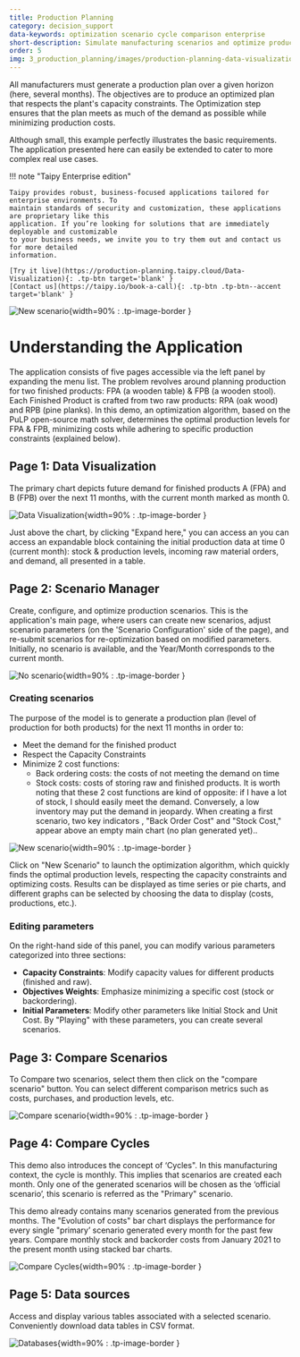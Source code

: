 ```yaml
---
title: Production Planning
category: decision_support
data-keywords: optimization scenario cycle comparison enterprise
short-description: Simulate manufacturing scenarios and optimize production quantities to reduce production costs.
order: 5
img: 3_production_planning/images/production-planning-data-visualization.png
---
```


All manufacturers must generate a production plan over a given horizon (here, several
months). The objectives are to produce an optimized plan that respects the plant's
capacity constraints. The Optimization step ensures that the plan meets as much of the
demand as possible while minimizing production costs.

Although small, this example perfectly illustrates the basic requirements. The
application presented here can easily be extended to cater to more complex real use cases.


!!! note "Taipy Enterprise edition"

    Taipy provides robust, business-focused applications tailored for enterprise environments. To
    maintain standards of security and customization, these applications are proprietary like this
    application. If you’re looking for solutions that are immediately deployable and customizable
    to your business needs, we invite you to try them out and contact us for more detailed
    information.

    [Try it live](https://production-planning.taipy.cloud/Data-Visualization){: .tp-btn target='blank' }
    [Contact us](https://taipy.io/book-a-call){: .tp-btn .tp-btn--accent target='blank' }

![New scenario](images/production-planning-Scenario-Manager-new-scenario.png){width=90% : .tp-image-border }

# Understanding the Application

The application consists of five pages accessible via the left panel by expanding the menu list.
The problem revolves around planning production for two finished products:
FPA (a wooden table) & FPB (a wooden stool). Each Finished Product is crafted
from two raw products: RPA (oak wood) and RPB (pine planks).
In this demo, an optimization algorithm, based on the PuLP open-source math solver,
determines the optimal production levels for FPA & FPB, minimizing costs while
adhering to specific production constraints (explained below).

## Page 1: Data Visualization

The primary chart depicts future demand for finished products A (FPA)
and B (FPB) over the next 11 months, with the current month marked as month 0.

![Data Visualization](images/production-planning-data-visualization.png){width=90% : .tp-image-border }

Just above the chart, by clicking "Expand here," you can access an you can
access an expandable block containing the initial production data at time
0 (current month): stock & production levels, incoming raw material orders,
and demand, all presented in a table.

## Page 2: Scenario Manager

Create, configure, and optimize production scenarios.
This is the application's main page, where users can create new scenarios,
adjust scenario parameters (on the 'Scenario Configuration' side of the page),
and re-submit scenarios for re-optimization based on modified parameters.
Initially, no scenario is available, and the Year/Month corresponds to the current month.


![No scenario](images/production-planning-Scenario-Manager-no-scenario.png){width=90% : .tp-image-border }

### Creating scenarios

The purpose of the model is to generate a production plan (level of production
for both products) for the next 11 months in order to:
- Meet the demand for the finished product
- Respect the Capacity Constraints
- Minimize 2 cost functions:
    - Back ordering costs: the costs of not meeting the demand on time
    - Stock costs: costs of storing raw and finished products.
It is worth noting that these 2 cost functions are kind of opposite:
if I have a lot of stock, I should easily meet the demand. Conversely,
a low inventory may put the demand in jeopardy.
When creating a first scenario, two key indicators , "Back Order Cost"
and "Stock Cost," appear above an empty main chart (no plan generated yet)..


![New scenario](images/production-planning-Scenario-Manager-new-scenario.png){width=90% : .tp-image-border }

Click on "New Scenario" to launch the optimization algorithm, which
quickly finds the optimal production levels, respecting the capacity
constraints and optimizing costs.
Results can be displayed as time series or pie charts, and different
graphs can be selected by choosing the data to display (costs, productions, etc.).


### Editing parameters

On the right-hand side of this panel, you can modify various parameters categorized into
three sections:

- **Capacity Constraints**: Modify capacity values for different products (finished and raw).
- **Objectives Weights**: Emphasize minimizing a specific cost (stock or backordering).
- **Initial Parameters**: Modify other parameters like Initial Stock and Unit Cost.
By "Playing" with these parameters, you can create several scenarios.

## Page 3: Compare Scenarios

To Compare two scenarios, select them then click on the "compare scenario" button.
You can select different comparison metrics  such as costs, purchases, and production levels, etc.


![Compare scenario](images/production-planning-Compare-Scenario.png){width=90% : .tp-image-border }

## Page 4: Compare Cycles

This demo also introduces the concept of ‘Cycles".
In this manufacturing context, the cycle is monthly.
This implies that scenarios are created each month.
Only one of the generated scenarios will be chosen as the
‘official scenario’, this scenario is referred as the "Primary" scenario.

This demo already contains many scenarios generated from the
previous months. The "Evolution of costs" bar chart displays
the performance for every single "primary’ scenario generated
every month for the past few years. Compare monthly stock and
backorder costs from January 2021 to the present month using stacked bar charts.


![Compare Cycles](images/production-planning-Compare-Cycles.png){width=90% : .tp-image-border }

## Page 5: Data sources

Access and display various tables associated with a selected scenario.
Conveniently download data tables in CSV format.

![Databases](images/production-planning-databases.png){width=90% : .tp-image-border }
